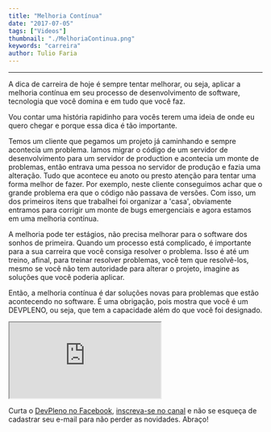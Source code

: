 ```yaml
---
title: "Melhoria Contínua"
date: "2017-07-05"
tags: ["Videos"]
thumbnail: "./MelhoriaContinua.png"
keywords: "carreira"
author: Tulio Faria
---
```


---
A dica de carreira de hoje é sempre tentar melhorar, ou seja, aplicar a melhoria contínua em seu processo de desenvolvimento de software, tecnologia que você domina e em tudo que você faz. 

Vou contar uma história rapidinho para vocês terem uma ideia de onde eu quero chegar e porque essa dica é tão importante. 

Temos um cliente que pegamos um projeto já caminhando e sempre acontecia um problema. Iamos migrar o código de um servidor de desenvolvimento para um servidor de production e acontecia um monte de problemas, então entrava uma pessoa no servidor de produção e fazia uma alteração. Tudo que acontece eu anoto ou presto atenção para tentar uma forma melhor de fazer. Por exemplo, neste cliente conseguimos achar que o grande problema era que o código não passava de versões. Com isso, um dos primeiros itens que trabalhei foi organizar a 'casa', obviamente entramos para corrigir um monte de bugs emergenciais e agora estamos em uma melhoria contínua. 

A melhoria pode ter estágios, não precisa melhorar para o software dos sonhos de primeira. Quando um processo está complicado, é importante para a sua carreira que você consiga resolver o problema. Isso é até um treino, afinal, para treinar resolver problemas, você tem que resolvê-los, mesmo se você não tem autoridade para alterar o projeto, imagine as soluções que você poderia aplicar. 

Então, a melhoria contínua é dar soluções novas para problemas que estão acontecendo no software. É uma obrigação, pois mostra que você é um DEVPLENO, ou seja, que tem a capacidade além do que você foi designado. 

<div class="embed-responsive embed-responsive-16by9 mb-4">
  <iframe class="embed-responsive-item" src="https://www.youtube.com/embed/Ybqweo5aKc0" allowfullscreen></iframe>
</div> 

Curta o [DevPleno no Facebook](https://www.facebook.com/devpleno), [inscreva-se no canal](https://www.youtube.com/devplenocom) e não se esqueça de cadastrar seu e-mail para não perder as novidades. Abraço!